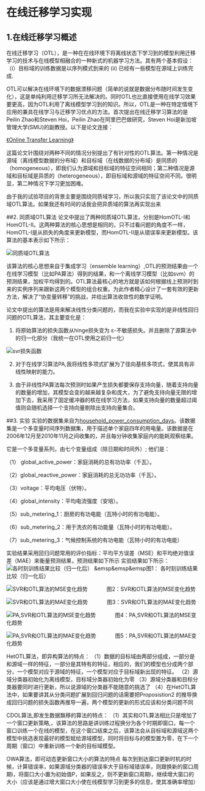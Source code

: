 # 在线迁移学习实现
## 1.在线迁移学习概述
在线迁移学习（OTL），是一种在在线环境下将离线状态下学习到的模型利用迁移学习的技术与在线模型相融合的一种新式的机器学习方法。其有两个基本假设：（i）目标域的训练数据是以序列模式到来的 (ii) 已经有一些模型在源域上训练完成.

OTL可以解决在线环境下的数据漂移问题（简单的说就是数据分布随时间发生变化），这是单纯利用迁移学习所无法解决的。同时OTL也比直接使用在线学习效果要更高，因为OTL利用了离线模型学习到的知识。所以，OTL是一种在特定情境下应用的兼具在线学习与迁移学习优点的方法。首次提出在线迁移学习算法的是Peilin Zhao和Steven Hoi，Peilin Zhao在阿里巴巴做研究，Steven Hoi是新加坡管理大学(SMU)的副教授。以下是论文连接：

[《Online Transfer Learning》](https://ac.els-cdn.com/S0004370214000800/1-s2.0-S0004370214000800-main.pdf?_tid=66004ea4-e571-49a5-9ca5-d9f34e33359d&acdnat=1552293438_54e27b877ccfe21927468e2d7f931966)

这篇论文针围绕对两种不同的情况分别提出了有针对性的OTL算法。第一种情况是源域（离线模型数据的分布域）和目标域（在线数据的分布域）是同质的（homogeneous），即我们认为源域和目标域的特征空间相同；第二种情况是源域和目标域是异质的（heterogeneous），即目标域和源域的特征空间不同。很明显，第二种情况下学习更加困难。


由于我的试验项目的背景主要是围绕同质域学习，所以我只实现了该论文中的同质域OTL算法。如果我还有时间的话我会把异质域的算法再实现出来

##2. 同质域OTL算法
论文中提出了两种同质域OTL算法，分别是HomOTL-I和HomOTL-II。这两种算法的核心思想是相同的，只不过看问题的角度不一样，HomOTL-I是从损失的角度来更新模型，而HomOTL-II是从错误率来更新模型。该算法的基本表示如下所示：


![同质域OTL算法](https://github.com/neuOTL/OTL-/blob/master/Hom_OTL1.png)

该算法的核心思想来自于集成学习（ensemble learning）,OTL的预测结果由一个在线学习模型（比如PA算法）得到的结果，和一个离线学习模型（比如svm）的预测结果，加权平均得到的。OTL算法最核心的地方就是该如何根据线上预测时到来的实例序列来跟新这两个模型的组合权重。为此作者精心设计了一套有效的更新方法，解决了“协变量转移”的挑战，并给出算法收敛性的数学证明。

论文中提出的算法是用来解决线性分类问题的，而我在实验中实现的是非线性回归问题的OTL算法，其主要变化是：

1. 将原始算法的损失函数从hinge损失变为 ε-不敏感损失。并且删除了源算法中的归一化部分（我统一在OTL使用之前归一化）

![svr损失函数](https://github.com/neuOTL/OTL-/blob/master/9%7DJU15BCR58Z%24T%24X3_H~%5DS6.png)

2. 对于在线学习算法PA,我将线性多项式扩展为了径向基核多项式，使其具有非线性映射的能力。


3. 由于非线性PA算法每次预测时如果产生损失都要保存支持向量，随着支持向量的数量的增加，其模型会变的越来越复杂和庞大，为了避免支持向量无限的增加下去，我采用了固定缓冲器的核在线学习方法，如果支持向量的数量超过阈值则会随机选择一个支持向量剔除出支持向量集合。

##3. 实验
实验的数据集来自为[household_power_consumption_days](https://archive.ics.uci.edu/ml/datasets/individual+household+electric+power+consumption)。该数据集是一个多变量时间序列数据集，用于描述单个家庭四年的用电量。该数据是在2006年12月至2010年11月之间收集的，并且每分钟收集家庭内的能耗观察结果。

它是一个多变量系列，由七个变量组成（除日期和时间外）; 他们是：

（1） global_active_power：家庭消耗的总有功功率（千瓦）。

（2）global_reactive_power：家庭消耗的总无功功率（千瓦）。

（3）voltage：平均电压（伏特）。

（4）global_intensity：平均电流强度（安培）。

（5）sub_metering_1：厨房的有功电能（瓦特小时的有功电能）。

（6）sub_metering_2：用于洗衣的有功能量（瓦特小时的有功电能）。

（7）sub_metering_3：气候控制系统的有功电能（瓦特小时的有功电能）

实验结果采用回归问题常用的评价指标：平均平方误差（MSE）和平均绝对值误差（MAE）来衡量预测结果，预测结果如下所示
实验结果如下所示：
![各时刻训练结果比较（归一化后）](https://github.com/neuOTL/OTL-/blob/master/下载.png)
&emsp&emsp&emsp图1： 各时刻训练结果比较（归一化后）

![SVR和OTL算法的MSE变化趋势](https://github.com/neuOTL/OTL-/blob/master/%E4%B8%8B%E8%BD%BD%20(1).png)
  &emsp;&emsp;&emsp;               图2：SVR和OTL算法的MSE变化趋势

![SVR和OTL算法的MAE变化趋势](https://github.com/neuOTL/OTL-/blob/master/%E4%B8%8B%E8%BD%BD%20(2).png)
   &emsp;&emsp;&emsp;              图3：SVR和OTL算法的MAE变化趋势

![PA,SVR和OTL算法的MSE变化趋势](https://github.com/neuOTL/OTL-/blob/master/%E4%B8%8B%E8%BD%BD%20(3).png)
   &emsp;&emsp;&emsp;             图4：PA,SVR和OTL算法的MSE变化趋势

![PA,SVR和OTL算法的MAE变化趋势](https://github.com/neuOTL/OTL-/blob/master/%E4%B8%8B%E8%BD%BD%20(4).png)
     &emsp;&emsp;&emsp;            图5：PA,SVR和OTL算法的MAE变化趋势

HetOTL算法，即异构算法的特点：
（1）数据的目标域由两部分组成，一部分是和源域一样的特征，一部分是其特有的特征，相应的，我们的模型也分成两个部分，一个模型对应于源域的特征，一个模型对应于目标域新出现的特征。
（2）源域分类器初始化为离线模型，目标域分类器初始化为零
（3）源域分类器和目标分类器要同时进行更新，所以说源域的分类器不能随意的挑选了
（4）在HetOTL算法中，如果要讲其从分类问题扩展到回归问题的话需要把Proposistion2 的推导换成回归问题的损失函数再推导一遍，两个模型的更新的形式应该和分类问题不同

CDOL算法,即发生数据飘移的算法的特点：
（1）其实和OTL算法相比只是增加了一个窗口更新策略,，该算法的思路是讲训练过程换分为各个时期即窗口，每一个窗口训练一个在线的模型，在这个窗口结束之后，该算法会从目标域和源域这两个模型中挑选表现最好的模型赋给源域模型，同时将目标与的模型置为零，在下一个周期（窗口）中重新训练一个新的目标域模型。

OWA算法，即可动态更新窗口大小的算法的特点
每次到到达窗口更新时机的时候，计算错误率，如果源域分类器的错误率大于目标域错误率，则跟换新的窗口周期i，将窗口大小置为初始值P，如果反之，则不更新窗口周期i，继续增大窗口的大小（应该是通过增大窗口大小使在线模型学习到更多的信息，使其准确率增加）
